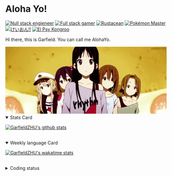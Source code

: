 # Aloha Yo!

[![Null stack engieneer](https://img.shields.io/badge/-Null_stack_engineer-a890f0)](https://github.com/GarfieldZHU)
[![Full stack gamer](https://img.shields.io/badge/-Full_stack_gamer-78c850)](https://steamcommunity.com/profiles/76561198092274492/)
[![Rustacean](https://img.shields.io/badge/-Rustacean-f74c00)](https://www.rust-lang.org/)
[![Pokémon Master](https://img.shields.io/badge/-Pokémon_Master-f8d030)](https://www.pokemon.com/us/pokedex/)
[![けいおん!!](https://img.shields.io/badge/-けいおん!!-f85888)](https://ja.wikipedia.org/wiki/%E6%94%BE%E8%AA%B2%E5%BE%8C%E3%83%86%E3%82%A3%E3%83%BC%E3%82%BF%E3%82%A4%E3%83%A0_(%E3%82%A2%E3%83%AB%E3%83%90%E3%83%A0))
[![El Psy Kongroo](https://img.shields.io/badge/-El_Psy_Kongroo-6890f0)](https://mzh.moegirl.org.cn/zh-hans/El_psy_congroo)


Hi there, this is Garfield. You can call me AlohaYo. 

<img width="640" src="https://raw.githubusercontent.com/GarfieldZHU/GarfieldZHU/master/assets/k-on-5.webp" />


<details open>
<summary>Stats Card</summary>
 
[![GarfieldZHU's github stats](https://github-readme-stats.vercel.app/api?username=GarfieldZHU&show_icons=true&theme=tokyonight)](https://github.com/anuraghazra/github-readme-stats)
 
</details>

<br/>

<details open>
<summary>Weekly language Card</summary>
 
[![GarfieldZHU's wakatime stats](https://github-readme-stats.vercel.app/api/wakatime?username=AlohaYo&theme=nightowl&layout=compact)](https://github.com/GarfieldZHU/GarfieldZHU)


<br/>

</details>

<details>

<summary>Coding status</summary>

<br/>

<!--START_SECTION:waka-->
**🐱 My GitHub Data** 

> 🏆 111 Contributions in the Year 2022
 > 
> 📦 498.4 kB Used in GitHub's Storage 
 > 
> 🚫 Not Opted to Hire
 > 
> 📜 65 Public Repositories 
 > 
> 🔑 36 Private Repositories  
 > 
**I'm an Early 🐤** 

```text
🌞 Morning    154 commits    ██████░░░░░░░░░░░░░░░░░░░   25.37% 
🌆 Daytime    168 commits    ███████░░░░░░░░░░░░░░░░░░   27.68% 
🌃 Evening    209 commits    ████████░░░░░░░░░░░░░░░░░   34.43% 
🌙 Night      76 commits     ███░░░░░░░░░░░░░░░░░░░░░░   12.52%

```


📊 **This Week I Spent My Time On** 

```text
💬 Programming Languages: 
TypeScript               13 hrs 28 mins      █████████████████░░░░░░░░   70.04% 
JSON                     2 hrs 6 mins        ██░░░░░░░░░░░░░░░░░░░░░░░   10.95% 
Java                     1 hr 6 mins         █░░░░░░░░░░░░░░░░░░░░░░░░   5.73% 
SCSS                     51 mins             █░░░░░░░░░░░░░░░░░░░░░░░░   4.49% 
Groovy                   34 mins             ░░░░░░░░░░░░░░░░░░░░░░░░░   2.98%

🔥 Editors: 
VS Code                  17 hrs 21 mins      ██████████████████████░░░   90.2% 
IntelliJ                 1 hr 53 mins        ██░░░░░░░░░░░░░░░░░░░░░░░   9.8%

💻 Operating System: 
Mac                      17 hrs 15 mins      ██████████████████████░░░   89.68% 
Windows                  1 hr 59 mins        ██░░░░░░░░░░░░░░░░░░░░░░░   10.32%

```


 Last Updated on 21/02/2022 18:40:41 UTC
<!--END_SECTION:waka-->

</details>
